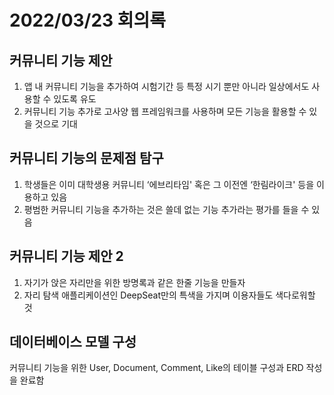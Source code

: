 # 2022/03/23 회의록

## 커뮤니티 기능 제안

1. 앱 내 커뮤니티 기능을 추가하여 시험기간 등 특정 시기 뿐만 아니라 일상에서도 사용할 수 있도록 유도
2. 커뮤니티 기능 추가로 고사양 웹 프레임워크를 사용하며 모든 기능을 활용할 수 있을 것으로 기대

## 커뮤니티 기능의 문제점 탐구

1. 학생들은 이미 대학생용 커뮤니티 ‘에브리타임' 혹은 그 이전엔 ‘한림라이크' 등을 이용하고 있음
2. 평범한 커뮤니티 기능을 추가하는 것은 쓸데 없는 기능 추가라는 평가를 들을 수 있음

## 커뮤니티 기능 제안 2

1. 자기가 앉은 자리만을 위한 방명록과 같은 한줄 기능을 만들자
2. 자리 탐색 애플리케이션인 DeepSeat만의 특색을 가지며 이용자들도 색다로워할 것

## 데이터베이스 모델 구성

커뮤니티 기능을 위한 User, Document, Comment, Like의 테이블 구성과 ERD 작성을 완료함
